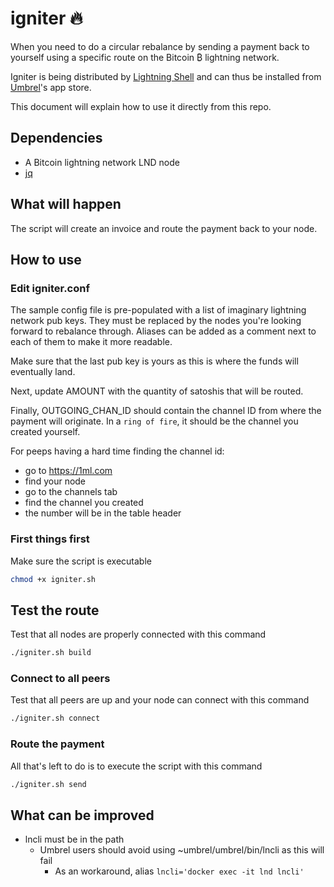 # igniter 🔥

When you need to do a circular rebalance by sending a payment
back to yourself using a specific route on the Bitcoin ₿
lightning network.

Igniter is being distributed by
[Lightning Shell](https://lightningshell.app)
and can thus be installed from
[Umbrel](https://getumbrel.com)'s app store.

This document will explain how to use it directly from this repo.

## Dependencies

* A Bitcoin lightning network LND node
* [jq](https://stedolan.github.io/jq/)

## What will happen

The script will create an invoice and route the payment back to
your node.

## How to use

### Edit igniter.conf

The sample config file is pre-populated with a list of imaginary
lightning network pub keys. They must be replaced by the nodes
you're looking forward to rebalance through. Aliases can be added
as a comment next to each of them to make it more readable.

Make sure that the last pub key is yours as this is where the
funds will eventually land.

Next, update AMOUNT with the quantity of satoshis that will be
routed.

Finally, OUTGOING_CHAN_ID should contain the channel ID from
where the payment will originate. In a `ring of fire`, it should
be the channel you created yourself.

For peeps having a hard time finding the channel id:

* go to https://1ml.com
* find your node
* go to the channels tab
* find the channel you created
* the number will be in the table header

### First things first

Make sure the script is executable

```bash
chmod +x igniter.sh
```

## Test the route

Test that all nodes are properly connected with this command

```bash
./igniter.sh build
```

### Connect to all peers

Test that all peers are up and your node can connect with this command

```bash
./igniter.sh connect
```

### Route the payment

All that's left to do is to execute the script with this command

```bash
./igniter.sh send
```

## What can be improved

* lncli must be in the path
  * Umbrel users should avoid using ~umbrel/umbrel/bin/lncli as this will fail
    * As an workaround, alias `lncli='docker exec -it lnd lncli'`
